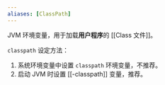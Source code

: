 ```yaml
---
aliases: [ClassPath]
---
```


JVM 环境变量，用于加载**用户程序**的 [[Class 文件]]。

`classpath` 设定方法：
1. 系统环境变量中设置 `classpath` 环境变量，不推荐。
2. 启动 JVM 时设置 [[-classpath]] 变量，推荐。